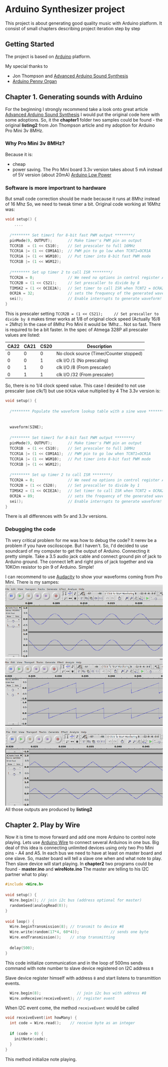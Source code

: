 # Arduino Synthesizer project

This project is about generating good quality music with Arduino platform.
It consist of small chapters describing project iteration step by step

## Getting Started
The project is based on [Arduino](https://www.arduino.cc/) platform.

My special thanks to
* Jon Thompson and [Advanced Arduino Sound Synthesis](https://makezine.com/projects/make-35/advanced-arduino-sound-synthesis/) 
* [Arduino Penny Organ](https://www.youtube.com/watch?v=Ehlp5DnNiag)

## Chapter 1. Generating sounds with Arduino
For the beginning I strongly recommend take a look onto great article [Advanced Arduino Sound Synthesis](https://makezine.com/projects/make-35/advanced-arduino-sound-synthesis/) 
I would put the original code here with some adoptions.
So, it the **chapter1** folder two samples could be found - the original **listing2** from Jon Thompson article and my adoption for Arduino Pro Mini 3v 8MHz.

### Why Pro Mini 3v 8MHz?

Because it is:
* cheap
* power saving.
The Pro Mini board 3.3v version takes about 5 mA instead of 5V version (about 20mA)
[Arduino Low Power](http://www.home-automation-community.com/arduino-low-power-how-to-run-atmega328p-for-a-year-on-coin-cell-battery/)

### Software is more importrant to hardware
But small code correction should be made because it runs at 8Mhz instead of 16 Mhz
So, we need to tweak timer a bit. Original code working at 16Mhz was:

```C
void setup() {
	....
 
  /******** Set timer1 for 8-bit fast PWM output ********/
  pinMode(9, OUTPUT);       // Make timer's PWM pin an output
  TCCR1B  = (1 << CS10);    // Set prescaler to full 16MHz
  TCCR1A |= (1 << COM1A1);  // PWM pin to go low when TCNT1=OCR1A
  TCCR1A |= (1 << WGM10);   // Put timer into 8-bit fast PWM mode
  TCCR1B |= (1 << WGM12); 

  /******** Set up timer 2 to call ISR ********/
  TCCR2A = 0;               // We need no options in control register A
  TCCR2B = (1 << CS21);     // Set prescaller to divide by 8
  TIMSK2 = (1 << OCIE2A);   // Set timer to call ISR when TCNT2 = OCRA2
  OCR2A = 32;               // sets the frequency of the generated wave
  sei();                    // Enable interrupts to generate waveform!
}
```
This is prescaler setting
`TCCR2B = (1 << CS21);     // Set prescaller to divide by 8` 
makes timer works at 1/8 of original clock speed (Actually 16/8 = 2Mhz)
In the case of 8Mhz Pro Mini it would be 1Mhz... Not so fast. There is required to be a bit faster.
In the spec of Atmega 328P all prescaler values are listed:

| CA22 | CA21 | CS20 | Description |
| ---- | ---- | ---- | ----------- |
|0     |0     |0     |No clock source (Timer/Counter stopped) |
|0     |0     |1     |clk I/O /1 (No prescaling) |
|0     |1     |0     |clk I/O /8 (From prescaler) |
|0     |1     |1     |clk I/O /32 (From prescaler) |

So, there is no 1/4 clock speed value. This case I desided to not use prescaler (use clk/1) but use `OCR2A` value nultiplied by 4
The 3.3v version is:

```C
void setup() {

  /******** Populate the waveform lookup table with a sine wave ********/
  
  
  waveform(SINE);
 
  /******** Set timer1 for 8-bit fast PWM output ********/
  pinMode(9, OUTPUT);       // Make timer's PWM pin an output
  TCCR1B  = (1 << CS10);    // Set prescaler to full 16MHz
  TCCR1A |= (1 << COM1A1);  // PWM pin to go low when TCNT1=OCR1A
  TCCR1A |= (1 << WGM10);   // Put timer into 8-bit fast PWM mode
  TCCR1B |= (1 << WGM12); 

  /******** Set up timer 2 to call ISR ********/
  TCCR2A = 0;               // We need no options in control register A
  TCCR2B = (1 << CS20);     // Set prescaller to divide by 1
  TIMSK2 = (1 << OCIE2A);   // Set timer to call ISR when TCNT2 = OCRA2
  OCR2A = 89;               // sets the frequency of the generated wave
  sei();                    // Enable interrupts to generate waveform!
}
```

There is all differences with 5v and 3.3v versions.

### Debugging the code
Th very critical problem for me was how to debug the code? It nerev be a problem if you have osciloscope.
But I haven't.
So, I'd decided to use soundcard of my computer to get the output of Arduino.
Connecting it pretty simple. Take a 3.5 audio jack cable and connect ground pin of jack to Arduino ground.
The connect left and right pins of jack together and via 10KOm resistor to pin 9 of Arduino.
Simple!

I can recommend to use [Audacity](https://www.audacityteam.org/) to show your waveforms coming from Pro Mini.
There is my sampes:
![Sine wave](https://github.com/variostudio/arduSynth/blob/master/images/wave1.png)
![Ramp wave](https://github.com/variostudio/arduSynth/blob/master/images/wave2.png)
![Triangle wave](https://github.com/variostudio/arduSynth/blob/master/images/wave3.png)
All those outputs are produced by **listing2**

## Chapter 2. Play by Wire
Now it is time to move forward and add one more Arduino to control note playing.
Lets use [Arduino Wire](https://www.arduino.cc/en/Reference/Wire) to connect several Arduinos in one bus. 
Big deal of this idea is connecting unlimited devices using only two Pro Mini pins - A4 and A5.
In each bus we need to have at least on master board and one slave.
So, master board will tell a slave one when and what note to play. Then slave device will start playing.
In **chapter2** two programs could be found - **master.ino** and **wireNote.ino**
The master are telling to his I2C partner what to play:
```C
#include <Wire.h>

void setup() {
  Wire.begin(); // join i2c bus (address optional for master)
  randomSeed(analogRead(0));
}

void loop() {
  Wire.beginTransmission(8); // transmit to device #8
  Wire.write(random(17*4, 60*4));              // sends one byte
  Wire.endTransmission();    // stop transmitting

  delay(500);
}
```
This code initialize communication and in the loop of 500ms sends command with note number to slave device registered on I2C address `8`

Slave device register himself with address `8` and start listens to transmittion events.
```C
  Wire.begin(8);                // join i2c bus with address #8
  Wire.onReceive(receiveEvent); // register event
```
When I2C event come, the method `receiveEvent` would be called
```C
void receiveEvent(int howMany) {
  int code = Wire.read();    // receive byte as an integer

  if (code > 0) {
    initNote(code);
  }
}
```
This method initialize note playing.
